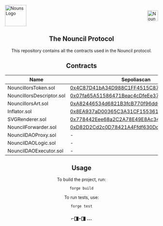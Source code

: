 
<div style="display: flex; align-items: center; justify-content: space-between;">
  <img src="https://raw.githubusercontent.com/nounsDAO/nouns-monorepo/master/packages/nouns-assets/images/v0/4-glasses/glasses-square-blue-med-saturated.png" alt="Nouns Logo" width="70">
  <img src="https://raw.githubusercontent.com/curelycue/nouncillors-contracts/main/assets/your-image.png" alt="Nouncil Logo" width="35">
</div>

<h2 align="center">The Nouncil Protocol</h2>

<p align="center">
  This repository contains all the contracts used in the Nouncil protocol.
</p>

<h2 align="center">Contracts</h2>

<table align="center">
  <thead>
    <tr>
      <th>Name</th>
      <th>Sepoliascan</th>
      <th>Etherscan</th>
    </tr>
  </thead>
  <tbody>
    <tr>
      <td>NouncillorsToken.sol</td>
      <td><a href="https://sepolia.etherscan.io/address/0x4C87D41bA34D988C1FF4515C87532eeb41FC8ed8">0x4C87D41bA34D988C1FF4515C87532eeb41FC8ed8</a></td>
      <td>-</td>
    </tr>
    <tr>
      <td>NouncillorsDescriptor.sol</td>
      <td><a href="https://sepolia.etherscan.io/address/0x07fa65A51586471Beac4cDfeEe37d30f12f62145">0x07fa65A51586471Beac4cDfeEe37d30f12f62145</a></td>
      <td>-</td>
    </tr>
    <tr>
      <td>NouncillorsArt.sol</td>
      <td><a href="https://sepolia.etherscan.io/address/0xA82446534d6821B3fcB770f96dd05004fe26b80E">0xA82446534d6821B3fcB770f96dd05004fe26b80E</a></td>
      <td>-</td>
    </tr>
    <tr>
      <td>Inflator.sol</td>
      <td><a href="https://sepolia.etherscan.io/address/0x8EA937aD00365C3A31CF15536144DfB97Fb7d12E">0x8EA937aD00365C3A31CF15536144DfB97Fb7d12E</a></td>
      <td>-</td>
    </tr>
    <tr>
      <td>SVGRenderer.sol</td>
      <td><a href="https://sepolia.etherscan.io/address/0x778442Eee68a2C2A78E49E8Ac3449c996440ff23">0x778442Eee68a2C2A78E49E8Ac3449c996440ff23</a></td>
      <td>-</td>
    </tr>
    <tr>
      <td>NouncilForwarder.sol</td>
      <td><a href="https://sepolia.etherscan.com/address/0xD82D2Cd2c0D78421A4Ffdf630DdC7b1dA4e60666">0xD82D2Cd2c0D78421A4Ffdf630DdC7b1dA4e60666</a></td>
      <td>-</td>
    </tr>
    <tr>
      <td>NouncilDAOProxy.sol</td>
      <td>-</td>
      <td>-</td>
    </tr>
    <tr>
      <td>NouncilDAOLogic.sol</td>
      <td>-</td>
      <td>-</td>
    </tr>
    <tr>
      <td>NouncilDAOExecutor.sol</td>
      <td>-</td>
      <td>-</td>
    </tr>
  </tbody>
</table>

<h2 align="center">Usage</h2>

<p align="center">
  To build the project, run:
</p>

<div align="center">
<pre>
<code>forge build</code>
</pre>
</div>

<p align="center">
  To run tests, use:
</p>

<div align="center">
<pre>
<code>forge test</code>
</pre>
</div>

<h3 align="center">️⌐◨-◨ ...</h3>

